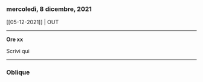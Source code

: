### mercoledì, 8 dicembre, 2021

[[05-12-2021]] | OUT

---

**Ore xx**

Scrivi qui

___

### Oblique